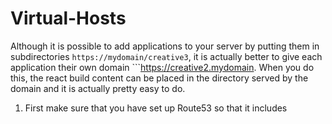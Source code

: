 # Virtual-Hosts

Although it is possible to add applications to your server by putting them in subdirectories ```https://mydomain/creative3```, it is actually better to give each application their own domain ```https://creative2.mydomain.  When you do this, the react build content can be placed in the directory served by the domain and it is actually pretty easy to do.

1. First make sure that you have set up Route53 so that it includes 
